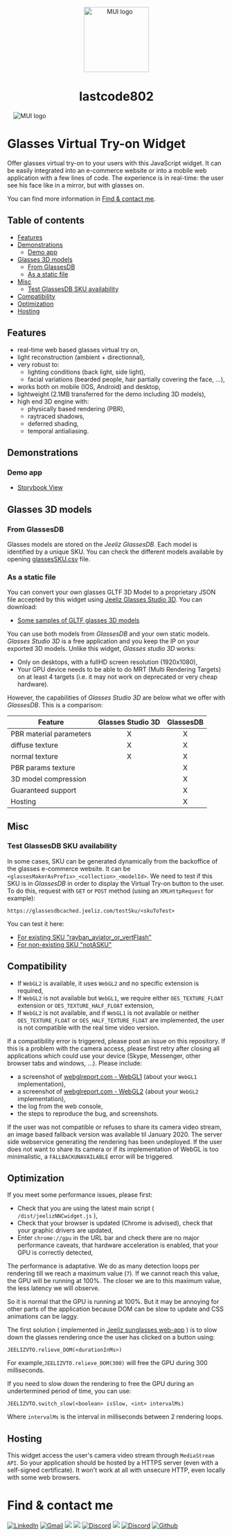 <p align="center">
  <img width="150" src="https://res.cloudinary.com/lastshop802/image/upload/v1662288637/logoSheroz_w9anft.png" alt="MUI logo">
</p>

<h1 align="center">lastcode802</h1>
<p align="center">
  <img style="margin-right:400px" src="https://res.cloudinary.com/lastshop802/image/upload/v1667208786/ezgif.com-gif-maker_4_or7eb9.gif" alt="MUI logo">
</p>

# Glasses Virtual Try-on Widget



Offer glasses virtual try-on to your users with this JavaScript widget. It can be easily integrated into an e-commerce website or into a mobile web application with a few lines of code. The experience is in real-time: the user see his face like in a mirror, but with glasses on.

You can find more information in [Find & contact me](#Find-&-contact-me).


## Table of contents

* [Features](#features)
* [Demonstrations](#demonstrations)
  * [Demo app](#demo-app)
* [Glasses 3D models](#glasses-3d-models)
  * [From GlassesDB](#from-glassesdb)
  * [As a static file](#as-a-static-file)
* [Misc](#misc)
  * [Test GlassesDB SKU availability](#test-glassesdb-sku-availability)
* [Compatibility](#compatibility)
* [Optimization](#optimization)
* [Hosting](#hosting)


## Features

* real-time web based glasses virtual try on,
* light reconstruction (ambient + directionnal),
* very robust to:
  * lighting conditions (back light, side light),
  * facial variations (bearded people, hair partially covering the face, ...),
* works both on mobile (IOS, Android) and desktop,
* lightweight (2.1MB transferred for the demo including 3D models),
* high end 3D engine with:
  * physically based rendering (PBR),
  * raytraced shadows,
  * deferred shading,
  * temporal antialiasing.


## Demonstrations


### Demo app

* [Storybook View](https://lastcode802.github.io/glassarview/)


## Glasses 3D models

### From GlassesDB

Glasses models are stored on the *Jeeliz GlassesDB*. Each model is identified by a unique SKU. You can check the different models available by opening [glassesSKU.csv](https://docs.google.com/spreadsheets/d/1MXMHEPIN09zUz_xCiP7d2CM-unbBTgU86aejkshfpwE/edit?usp=sharing) file.  


### As a static file

You can convert your own glasses GLTF 3D Model to a proprietary JSON file accepted by this widget using [Jeeliz Glasses Studio 3D](https://jeeliz.com/glassesStudio3D/). You can download:

* [Some samples of GLTF glasses 3D models](https://jeeliz.com/glassesStudio3D/testFiles/GlassesStudio3DSampleFiles.zip)

You can use both models from *GlassesDB* and your own static models. *Glasses Studio 3D* is a free application and you keep the IP on your exported 3D models.
Unlike this widget, *Glasses studio 3D* works:

* Only on desktops, with a fullHD screen resolution (1920x1080), 
* Your GPU device needs to be able to do MRT (Multi Rendering Targets) on at least 4 targets (i.e. it may not work on deprecated or very cheap hardware).

However, the capabilities of *Glasses Studio 3D* are below what we offer with *GlassesDB*. This is a comparison:

| Feature | Glasses Studio 3D | GlassesDB |
| --- | :-: | :-: |
| PBR material parameters | X | X |
| diffuse texture | X | X |
| normal texture  | X | X |
| PBR params texture |  | X |
| 3D model compression |  | X |
| Guaranteed support |  | X |
| Hosting |  | X |





## Misc

### Test GlassesDB SKU availability

In some cases, SKU can be generated dynamically from the backoffice of the glasses e-commerce website. It can be `<glassesMakerAsPrefix>_<collection>_<modelId>`. We need to test if this SKU is in *GlassesDB* in order to display the Virtual Try-on button to the user.
To do this, request with `GET` or `POST` method (using an `XMLHttpRequest` for example):

```
https://glassesdbcached.jeeliz.com/testSku/<skuToTest>
```

You can test it here:

* [For existing SKU "rayban_aviator_or_vertFlash"](https://glassesdbcached.jeeliz.com/testSku/rayban_aviator_or_vertFlash)
* [For non-existing SKU "notASKU"](https://glassesdbcached.jeeliz.com/testSku/notASKU)



## Compatibility

* If `WebGL2` is available, it uses `WebGL2` and no specific extension is required,
* If `WebGL2` is not available but `WebGL1`, we require either `OES_TEXTURE_FLOAT` extension or `OES_TEXTURE_HALF_FLOAT` extension,
* If `WebGL2` is not available, and if `WebGL1` is not available or neither `OES_TEXTURE_FLOAT` or `OES_HALF_TEXTURE_FLOAT` are implemented, the user is not compatible with the real time video version.

If a compatibility error is triggered, please post an issue on this repository. If this is a problem with the camera access, please first retry after closing all applications which could use your device (Skype, Messenger, other browser tabs and windows, ...). Please include:

* a screenshot of [webglreport.com - WebGL1](http://webglreport.com/?v=1) (about your `WebGL1` implementation),
* a screenshot of [webglreport.com - WebGL2](http://webglreport.com/?v=2) (about your `WebGL2` implementation),
* the log from the web console,
* the steps to reproduce the bug, and screenshots.

If the user was not compatible or refuses to share its camera video stream, an image based fallback version was available til January 2020. The server side webservice generating the rendering has been undeployed.
If the user does not want to share its camera or if its implementation of WebGL is too minimalistic, a `FALLBACKUNAVAILABLE` error will be triggered.


## Optimization

If you meet some performance issues, please first:

* Check that you are using the latest main script ( `/dist/jeelizNNCwidget.js` ),
* Check that your browser is updated (Chrome is advised), check that your graphic drivers are updated,
* Enter `chrome://gpu` in the URL bar and check there are no major performance caveats, that hardware acceleration is enabled, that your GPU is correctly detected,

The performance is adaptative. We do as many detection loops per rendering till we reach a maximum value (`7`). If we cannot reach this value, the GPU will be running at 100%. The closer we are to this maximum value, the less latency we will observe.

So it is normal that the GPU is running at 100%. But it may be annoying for other parts of the application because DOM can be slow to update and CSS animations can be laggy.

The first solution ( implemented in [Jeeliz sunglasses web-app](https://jeeliz.com/sunglasses) ) is to slow down the glasses rendering once the user has clicked on a button using:
 ```
JEELIZVTO.relieve_DOM(<durationInMs>)
```
For example,`JEELIZVTO.relieve_DOM(300)` will free the GPU during 300 milliseconds.

If you need to slow down the rendering to free the GPU during an undertermined period of time, you can use:
```
JEELIZVTO.switch_slow(<boolean> isSlow, <int> intervalMs)
```
Where `intervalMs` is the interval in milliseconds between 2 rendering loops.


## Hosting

This widget access the user's camera video stream through `MediaStream API`. So your application should be hosted by a HTTPS server (even with a self-signed certificate). It won't work at all with unsecure HTTP, even locally with some web browsers.


# Find & contact me
<p><a href="https://www.linkedin.com/company/lastcode/"><img alt="LinkedIn" src="https://img.shields.io/badge/linkedin%20-%230077B5.svg?&style=for-the-badge&logo=linkedin&logoColor=white" target="_blank"></a> <a href="mailto:lastcode802@gmail.com"><img alt="Gmail" src="https://img.shields.io/badge/Gmail-D14836?style=for-the-badge&logo=gmail&logoColor=white" /></a> <a href="https://www.facebook.com/profile.php?id=100067627036290"><img src="https://img.shields.io/badge/Facebook-1877F2?style=for-the-badge&logo=facebook&logoColor=white" /></a> <a href="https://www.instagram.com/lastcode802/"><img src="https://img.shields.io/badge/Instagram-E4405F?style=for-the-badge&logo=Instagram&logoColor=white" /></a> <a href="https://www.youtube.com/channel/UCZfZm4thtZt0drL1j7PKb4w" target="_blank"><img alt="Discord" src="https://img.shields.io/badge/Youtube-FF0000.svg?&style=for-the-badge&logo=Youtube&logoColor=white" /></a>  <a href="https://chat.whatsapp.com/HDazjAi7if29K9FaRcCy5Y"><img src="https://img.shields.io/badge/WhatsApp-25D366?style=for-the-badge&logo=whatsapp&logoColor=white" /></a> <a href="https://discord.gg/gZfequNfyW" target="_blank"><img alt="Discord" src="https://img.shields.io/badge/Discord-5869e9.svg?&style=for-the-badge&logo=Discord&logoColor=white" /></a> <a href="https://github.com/orgs/lastcode802/repositories" target="_blank"><img alt="Github" src="https://img.shields.io/badge/GitHub-%2312100E.svg?&style=for-the-badge&logo=Github&logoColor=white" /></a>
</p>

